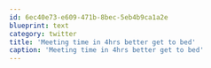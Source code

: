 ```yaml
---
id: 6ec40e73-e609-471b-8bec-5eb4b9ca1a2e
blueprint: text
category: twitter
title: 'Meeting time in 4hrs better get to bed'
caption: 'Meeting time in 4hrs better get to bed'
---
```

